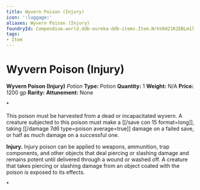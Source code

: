 ```yaml
---
title: Wyvern Poison (Injury)
icon: ':luggage:'
aliases: Wyvern Poison (Injury)
foundryId: Compendium.world.ddb-eureka-ddb-items.Item.NrkV6021R2EBLm1l
tags:
- Item
---
```


# Wyvern Poison (Injury)

**Wyvern Poison (Injury)**
_Potion_
**Type:** Potion
**Quantity:** 1
**Weight:** N/A
**Price:** 1200 gp
**Rarity:** 
**Attunement:** None

*<p>This poison must be harvested from a dead or incapacitated wyvern. A creature subjected to this poison must make a [[/save con 15 format=long]], taking  [[/damage 7d6 type=poison average=true]] damage on a failed save, or half as much damage on a successful one.

**Injury.** Injury poison can be applied to weapons, ammunition, trap components, and other objects that deal piercing or slashing damage and remains potent until delivered through a wound or washed off. A creature that takes piercing or slashing damage from an object coated with the poison is exposed to its effects.</p>*
